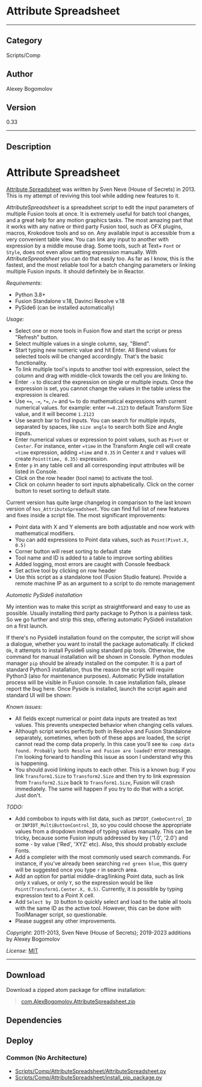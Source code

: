 # Attribute Spreadsheet
___

## Category
Scripts/Comp

## Author
Alexey Bogomolov

## Version
0.33

___

## Description
<h1>Attribute Spreadsheet</h1>
<p><a href="https://www.svenneve.com/?p=792">Attribute Spreadsheet</a> was written by Sven Neve (House of Secrets) in 2013. This is my attempt of reviving this tool while adding new features to it.</p>
<p><em>AttributeSpreadsheet</em> is a spreadsheet script to edit the input parameters of multiple Fusion tools at once. It is extremely useful for batch tool changes, and a great help for any motion graphics tasks. The most amazing part that it works with any native or third party Fusion tool, such as OFX plugins, macros, Krokodove tools and so on. Any available input is accessible from a very convenient table view. You can link any input to another with expression by a middle mouse drag. Some tools, such at Text+ <code>Font</code> or <code>Style</code>, does not even allow setting expression manually. With <em>AttributeSpreadsheet</em> you can do that easily too. As far as I know, this is the fastest, and the most reliable tool for a batch changing parameters or linking multiple Fusion inputs. It should definitely be in Reactor.</p>
<p><em>Requirements:</em></p>
<ul>
<li>Python 3.8+</li>
<li>Fusion Standalone v.18, Davinci Resolve v.18</li>
<li>PySide6 (can be installed automatically)</li>
</ul>
<p><em>Usage:</em></p>
<ul>
<li>Select one or more tools in Fusion flow and start the script or press "Refresh" button.</li>
<li>Select multiple values in a single column, say, "Blend".</li>
<li>Start typing new numeric value and hit Enter. All Blend values for selected tools will be changed accordingly. That's the basic functionality.</li>
<li>To link multiple tool's inputs to another tool with expression, select the column and drag with middle-click towards the cell you are linking to. </li>
<li>Enter <code>-x</code> to discard the expression on single or multiple inputs. Once the expression is set, you cannot change the values in the table unless the expression is cleared.</li>
<li>Use <code>+=</code>, <code>-=</code>, <code>*=</code>, <code>/=</code> and <code>%=</code> to do mathematical expressions with current numerical values. for example: enter <code>+=0.2123</code> to default Transform Size value, and it will become <code>1.2123</code></li>
<li>Use search bar to find inputs. You can search for multiple inputs, separated by spaces, like <code>size angle</code> to search both Size and Angle inputs.</li>
<li>Enter numerical values or expression to point values, such as <code>Pivot</code> or <code>Center</code>. For instance, enter <code>=time</code> in the Transform Angle cell will create <code>=time</code> expression, adding <code>=time</code> and <code>0.35</code> in Center <code>X</code> and <code>Y</code> values will create <code>Point(time, 0.35)</code> expression.</li>
<li>Enter <code>p</code> in any table cell and all corresponding input attributes will be listed in Console.</li>
<li>Click on the row header (tool name) to activate the tool.</li>
<li>Click on column header to sort inputs alphabetically. Click on the corner button to reset sorting to default state.</li>
</ul>
<p>Current version has quite large changelog in comparison to the last known version of <code>hos_AttributeSpreadsheet</code>. You can find full list of new features and fixes inside a script file. The most significant improvements:</p>
<ul>
<li>Point data with X and Y elements are both adjustable and now work with mathematical modifiers.</li>
<li>You can add expressions to Point data values, such as <code>Point(Pivot.X, 0.5)</code></li>
<li>Corner button will reset sorting to default state</li>
<li>Tool name and ID is added to a table to improve sorting abilities</li>
<li>Added logging, most errors are caught with Console feedback</li>
<li>Set active tool by clicking on row header</li>
<li>Use this script as a standalone tool (Fusion Studio feature). Provide a remote machine IP as an argument to a script to do remote management</li>
</ul>
<p><em>Automatic PySide6 installation</em></p>
<p>My intention was to make this script as straightforward and easy to use as possible. Usually installing third party package to Python is a painless task. So we go further and strip this step, offering automatic PySide6 installation on a first launch. </p>
<p>If there's no Pyside6 installation found on the computer, the script will show a dialogue, whether you want to install the package automatically. If clicked <code>Ok</code>, it attempts to install Pyside6 using standard pip tools. Otherwise, the command for manual installation will be shown in Console. Python modules manager <code>pip</code> should be already installed on the computer. It is a part of standard Python3 installation, thus the reason the script will require Python3 (also for maintenance purposes). Automatic PySide installation process will be visible in Fusion console. In case installation fails, please report the bug here. Once Pyside is installed, launch the script again and standard UI will be shown:</p>
<p><em>Known issues:</em></p>
<ul>
<li>All fields except numerical or point data inputs are treated as text values. This prevents unexpected behavior when changing cells values. </li>
<li>Although script works perfectly both in Resolve and Fusion Standalone separately, sometimes, when both of these apps are loaded, the script cannot read the comp data properly. In this case you'll see <code>No comp data found. Probably both Resolve and Fusion are loaded?</code> error message. I'm looking forward to handling this issue as soon I understand why this is happening.</li>
<li>You should avoid linking inputs to each other. This is a known bug: if you link <code>Transform1.Size</code> to <code>Transform2.Size</code> and then try to link expression from <code>Transform2.Size</code> back to <code>Transform1.Size</code>, Fusion will crash immediately. The same will happen if you try to do that with a script. Just don't.</li>
</ul>
<p><em>TODO:</em></p>
<ul>
<li>Add combobox to inputs with list data, such as <code>INPIDT_ComboControl_ID</code> or <code>INPIDT_MultiButtonControl_ID</code>, so you could choose the appropriate values from a dropdown instead of typing values manually. This can be tricky, because some Fusion inputs addressed by key ('1.0', '2.0') and some - by value ('Red', 'XYZ' etc). Also, this should probably exclude Fonts.</li>
<li>Add a completer with the most commonly used search commands. For instance, if you've already been searching <code>red green blue</code>, this query will be suggested once you type <code>r</code> in search area.</li>
<li>Add an option for partial middle-drag/linking Point data, such as link only <code>X</code> values, or only <code>Y</code>, so the expression would be like <code>Point(Transform1.Center.X, 0.5)</code>. Currently, it is possible by typing expression text to a Point X cell.</li>
<li>Add <code>Select by ID</code> button to quickly select and load to the table all tools with the same ID as the active tool. However, this can be done with ToolManager script, so questionable.</li>
<li>Please suggest any other improvements.</li>
</ul>

<p><em>Copyright:</em> 2011-2013, Sven Neve (House of Secrets); 2019-2023 additions by Alexey Bogomolov</p>
<p><em>License:</em> <a href="https://mit-license.org/">MIT</a></p>

___

## Download

Download a zipped atom package for offline installation:
> [com.AlexBogomolov.AttributeSpreadsheet.zip](https://gitlab.com/WeSuckLess/Reactor/-/archive/master/Reactor-master.zip?path=Atoms/com.AlexBogomolov.AttributeSpreadsheet)  

## Dependencies

## Deploy

### Common (No Architecture)

<ul>
<li><a href="https://gitlab.com/WeSuckLess/Reactor/-/blob/master/Atoms/com.AlexBogomolov.AttributeSpreadsheet/Scripts/Comp/AttributeSpreadsheet/AttributeSpreadsheet.py?ref_type=heads">Scripts/Comp/AttributeSpreadsheet/AttributeSpreadsheet.py</a></li>
<li><a href="https://gitlab.com/WeSuckLess/Reactor/-/blob/master/Atoms/com.AlexBogomolov.AttributeSpreadsheet/Scripts/Comp/AttributeSpreadsheet/install_pip_package.py?ref_type=heads">Scripts/Comp/AttributeSpreadsheet/install_pip_package.py</a></li>
</ul>
